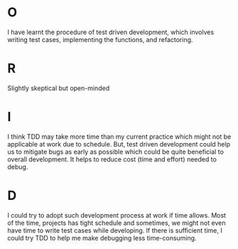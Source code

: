 # O
I have learnt the procedure of test driven development, which involves writing test cases, implementing the functions, and refactoring.

# R
Slightly skeptical but open-minded

# I
I think TDD may take more time than my current practice which might not be applicable at work due to schedule. But, test driven development could help us to mitigate bugs as early as possible which could be quite beneficial to overall development. It helps to reduce cost (time and effort) needed to debug.

# D
I could try to adopt such development process at work if time allows. Most of the time, projects has tight schedule and sometimes, we might not even have time to write test cases while developing. If there is sufficient time, I could try TDD to help me make debugging less time-consuming.
